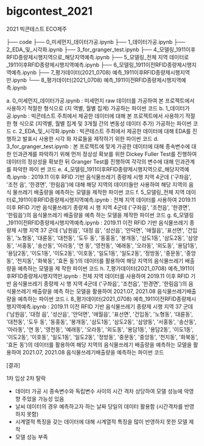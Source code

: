 # bigcontest_2021
2021 빅콘테스트 ECO제주

├── code 
      ├── 0_미세먼지_데이터가공.ipynb 
      ├── 1_데이터가공.ipynb 
      ├── 2_EDA_및_시각화.ipynb 
      ├── 3_for_granger_test.ipynb 
      ├── 4_모델링_1911이후RFID종량제시행지역으로_해당지역예측.ipynb 
      ├── 5_모델링_전체 지역 데이터로_1911이후RFID종량제시행지역예측.ipynb 
      ├── 6_모델링_1911이전RFID종량제시행지역예측.ipynb 
      ├── 7_평가데이터(2021_0708) 예측_1911이후RFID종량제시행지역만.ipynb 
      └── 8_평가데이터(2021_0708) 예측_1911이전RFID종량제시행지역예측.ipynb 
      
a. 0_미세먼지_데이터가공.ipynb 
: 미세먼지 raw 데이터를 가공하여 본 프로젝트에서 사용하기 적절한 형식으로 (지 역별, 월별 집계) 가공하는 파이썬 코드 
b. 1_데이터가공.ipynb 
: 빅콘테스트 주최에서 제공한 데이터에 대해 본 프로젝트에서 사용하기 적절한 형 식으로 (지역별, 월별 집계 및 3개월 간의 변동성 데이터 추가) 가공하는 파이썬 코 드 
c. 2_EDA_및_시각화.ipynb 
: 빅콘테스트 주최에서 제공한 데이터에 대해 EDA를 진행하고 발표시 사용한 시각 화 자료들을 제작하기 위한 파이썬 코드 
d. 3_for_granger_test.ipynb 
: 본 프로젝트에 맞게 가공한 데이터에 대해 종속변수에 대한 인과관계를 파악하기 위해 먼저 정상성 확보를 위한 Dickey Fuller Test를 진행하여 데이터의 정상성을 확보한 뒤 Granger Test를 진행하여 각각의 변수에 대해 인과관계를 파악한 파이 썬 코드 
e. 4_모델링_1911이후RFID종량제시행지역으로_해당지역예측.ipynb 
: 2019.11 이후 RFID 기반 음식물쓰레기 종량제 시행 지역 4군데 ('구좌읍', '조천 읍', '한경면', '한림읍')에 대해 해당 지역의 데이터들만 사용하여 해당 지역의 음식 물쓰레기 배출량을 예측하는 모델을 제작한 파이썬 코드 
f. 5_모델링_전체 지역 데이터로_1911이후RFID종량제시행지역예측.ipynb 
: 전체 지역 데이터를 사용하여 2019.11 이후 RFID 기반 음식물쓰레기 종량제 시 행 지역 4군데 ('구좌읍', '조천읍', '한경면', '한림읍')의 음식물쓰레기 배출량을 예측 하는 모델을 제작한 파이썬 코드
g. 6_모델링_1911이전RFID종량제시행지역예측.ipynb 
: 2019.11 이전 RFID 기반 음식물쓰레기 종량제 시행 지역 37 군데 ('남원읍', '대정 읍', '성산읍', '안덕면', '애월읍', '표선면', '건입동', '노형동', '대륜동', '대천동', '도두 동', '동홍동', '봉개동', '삼도1동', '삼도2동', '삼양동', '서홍동', '송산동', '아라동', '연 동', '영천동', '예래동', '오라동', '외도동', '용담1동', '용담2동', '이도1동', '이도2동', '이호동', '일도1동', '일도2동', '정방동', '중문동', '중앙동', '천지동', '화북동', '효돈 동')의 데이터를 활용하여 해당 지역의 음식물쓰레기 배출량을 예측하는 모델을 제 작한 파이썬 코드 
h. 7_평가데이터(2021_0708) 예측_1911이후RFID종량제시행지역만.ipynb 
: 전체 지역 데이터를 사용하여 2019.11 이후 RFID 기반 음식물쓰레기 종량제 시 행 지역 4군데 ('구좌읍', '조천읍', '한경면', '한림읍')의 음식물쓰레기 배출량을 예측 하는 모델을 활용하여 2021.07, 2021.08 음식물쓰레기배출량을 예측하는 파이썬 코드 
i. 8_평가데이터(2021_0708) 예측_1911이전RFID종량제시행지역예측.ipynb 
: 2019.11 이전 RFID 기반 음식물쓰레기 종량제 시행 지역 37 군데 ('남원읍', '대정 읍', '성산읍', '안덕면', '애월읍', '표선면', '건입동', '노형동', '대륜동', '대천동', '도두 동', '동홍동', '봉개동', '삼도1동', '삼도2동', '삼양동', '서홍동', '송산동', '아라동', '연 동', '영천동', '예래동', '오라동', '외도동', '용담1동', '용담2동', '이도1동', '이도2동', '이호동', '일도1동', '일도2동', '정방동', '중문동', '중앙동', '천지동', '화북동', '효돈 동')의 데이터를 활용하여 해당 지역의 음식물쓰레기 배출량을 예측하는 모델을 활 용하여 2021.07, 2021.08 음식물쓰레기배출량을 예측하는 파이썬 코드 



[결과]

1차 입상 
2차 탈락
- 데이터 가공 시 종속변수와 독립변수 사이의 시간 격차 상당하여 모델 성능에 악영향 주었을 가능성 있음
- 날씨 데이터의 경우 예측하고자 하는 날짜 당일의 데이터 활용함 (시간격차를 반영하지 못함)
- 시계열적 특징을 갖는 데이터에 대해 시계열적 특징을 많이 반영하지 못한 모델 제작
- 모델 성능 부족
